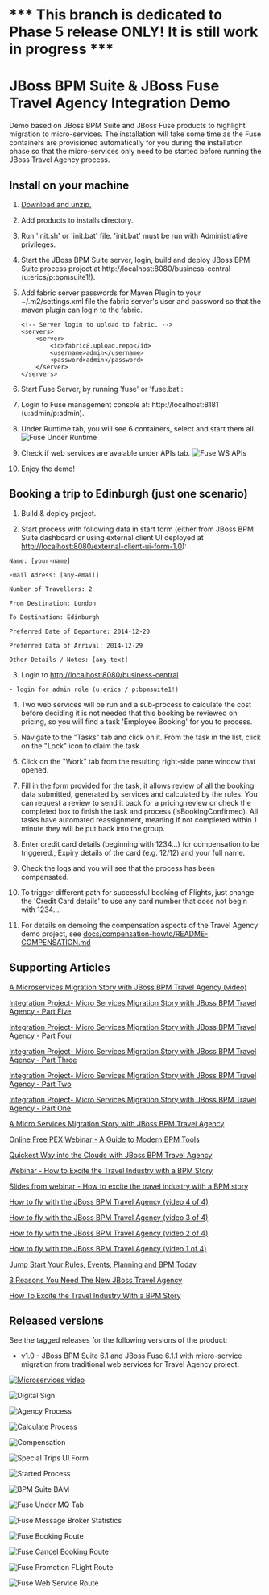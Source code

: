 
*** This branch is dedicated to Phase 5 release ONLY! It is still work in progress ***
======================================================================================


JBoss BPM Suite & JBoss Fuse Travel Agency Integration Demo
===========================================================
Demo based on JBoss BPM Suite and JBoss Fuse products to highlight migration to micro-services. The installation
will take some time as the Fuse containers are provisioned automatically for you during the installation phase
so that the micro-services only need to be started before running the JBoss Travel Agency process.


Install on your machine
-----------------------
1. [Download and unzip.](https://github.com/jbossdemocentral/bpms-fuse-travel-agency-integration-demo/archive/master.zip)

2. Add products to installs directory.

3. Run 'init.sh' or 'init.bat' file. 'init.bat' must be run with Administrative privileges.

4. Start the JBoss BPM Suite server, login, build and deploy JBoss BPM Suite process project at http://localhost:8080/business-central (u:erics/p:bpmsuite1!).

5. Add fabric server passwords for Maven Plugin to your ~/.m2/settings.xml file the fabric server's user and password so that the maven plugin can login to the fabric.

     ```
     <!-- Server login to upload to fabric. -->
     <servers>
         <server>
             <id>fabric8.upload.repo</id>
             <username>admin</username>
             <password>admin</password>
         </server>
     </servers> 
     ```

6. Start Fuse Server, by running 'fuse' or 'fuse.bat': 

7. Login to Fuse management console at:  http://localhost:8181    (u:admin/p:admin).

8. Under Runtime tab, you will see 6 containers, select and start them all.  
![Fuse Under Runtime](https://github.com/jbossdemocentral/bpms-fuse-travel-agency-integration-demo/blob/master/docs/fuse-images/fuse01-underruntime.png?raw=true)

9. Check if web services are avaiable under APIs tab.
![Fuse WS APIs](https://github.com/jbossdemocentral/bpms-fuse-travel-agency-integration-demo/blob/master/docs/fuse-images/fuse02-underapis.png?raw=true)

10. Enjoy the demo!


Booking a trip to Edinburgh (just one scenario)
-----------------------------------------------
1. Build & deploy project.

2. Start process with following data in start form (either from JBoss BPM Suite dashboard or using external client
	 UI deployed at [http://localhost:8080/external-client-ui-form-1.0](http://localhost:8080/external-client-ui-form-1.0)):

  ```
  Name: [your-name]

  Email Adress: [any-email]

  Number of Travellers: 2  

  From Destination: London

  To Destination: Edinburgh

  Preferred Date of Departure: 2014-12-20

  Preferred Data of Arrival: 2014-12-29

  Other Details / Notes: [any-text]
  ```

3. Login to [http://localhost:8080/business-central](http://localhost:8080/business-central)

  ```
  - login for admin role (u:erics / p:bpmsuite1!)
  ```

4. Two web services will be run and a sub-process to calculate the cost before deciding it is not needed that this booking be
	 reviewed on pricing, so you will find a task 'Employee Booking' for you to process.

5. Navigate to the "Tasks" tab and click on it. From the task in the list, click on the "Lock" icon to claim the task

6. Click on the "Work" tab from the resulting right-side pane window that opened.

7. Fill in the form provided for the task, it allows review of all the booking data submitted, generated by services and 
   calculated by the rules. You can request a review to send it back for a pricing review or check the completed box to 
   finish the task and process (isBookingConfirmed). All tasks have automated reassignment, meaning if not completed within 1 minute
   they will be put back into the group.

8. Enter credit card details (beginning with 1234...) for compensation to be triggered., Expiry details of the 
   card (e.g. 12/12) and your full name.

9. Check the logs and you will see that the process has been compensated.

10. To trigger different path for successful booking of Flights, just change the 'Credit Card details' to use any 
    card number that does not begin with 1234....

11. For details on demoing the compensation aspects of the Travel Agency demo project, 
    see [docs/compensation-howto/README-COMPENSATION.md](docs/compensation-howto/README-COMPENSATION.md)


Supporting Articles
-------------------
[A Microservices Migration Story with JBoss BPM Travel Agency (video)](http://www.schabell.org/2015/05/microservices-migration-story-with-jboss-bpm-travel-agency-video.html)

[Integration Project- Micro Services Migration Story with JBoss BPM Travel Agency - Part Five](http://wei-meilin.blogspot.tw/2015/05/integration-project-micro-services_22.html)

[Integration Project- Micro Services Migration Story with JBoss BPM Travel Agency - Part Four](http://wei-meilin.blogspot.tw/2015/05/integration-project-micro-services_19.html)

[Integration Project- Micro Services Migration Story with JBoss BPM Travel Agency - Part Three](http://wei-meilin.blogspot.nl/2015/05/integration-project-micro-services_15.html)

[Integration Project- Micro Services Migration Story with JBoss BPM Travel Agency - Part Two](http://wei-meilin.blogspot.nl/2015/05/integration-project-micro-services_11.html)

[Integration Project- Micro Services Migration Story with JBoss BPM Travel Agency - Part One](http://wei-meilin.blogspot.tw/2015/05/integration-project-micro-services.html)

[A Micro Services Migration Story with JBoss BPM Travel Agency](http://www.schabell.org/2015/05/micro-services-migration-story-with-jboss-bpm-travel-agency.html)

[Online Free PEX Webinar - A Guide to Modern BPM Tools](http://www.schabell.org/2015/04/online-free-pex-webinar-guide-to-modern-bpm-tools.html)

[Quickest Way into the Clouds with JBoss BPM Travel Agency](http://www.schabell.org/2015/02/into-clouds-with-jboss-bpm-travel-agency.html)

[Webinar - How to Excite the Travel Industry with a BPM Story](http://www.schabell.org/2015/02/webinar-how-to-excite-travel-industry.html)

[Slides from webinar - How to excite the travel industry with a BPM story](http://www.schabell.org/2015/02/slides-webinar-jboss-bpm-travel-agency.html)

[How to fly with the JBoss BPM Travel Agency (video 4 of 4)](http://www.schabell.org/2015/02/how-to-fly-with-jboss-bpm-travel-agency-part4.html)

[How to fly with the JBoss BPM Travel Agency (video 3 of 4)](http://www.schabell.org/2015/01/how-to-fly-with-jboss-bpm-travel-agency-part3.html)

[How to fly with the JBoss BPM Travel Agency (video 2 of 4)](http://www.schabell.org/2015/01/how-to-fly-with-jboss-bpm-travel-agency-part2.html)

[How to fly with the JBoss BPM Travel Agency (video 1 of 4)](http://www.schabell.org/2015/01/how-to-fly-with-jboss-bpm-travel-agency.html)

[Jump Start Your Rules, Events, Planning and BPM Today](http://www.schabell.org/2014/12/jump-start-rules-events-planning-bpm-today.html)

[3 Reasons You Need The New JBoss Travel Agency](http://www.schabell.org/2014/12/3-reasons-you-need-new-jboss-travel-agency.html)

[How To Excite the Travel Industry With a BPM Story](http://www.schabell.org/2014/10/how-to-excite-travel-agencies-with-bpm-story.html)



Released versions
-----------------
See the tagged releases for the following versions of the product:

- v1.0 - JBoss BPM Suite 6.1 and JBoss Fuse 6.1.1 with micro-service migration from traditional web services for Travel Agency project.

[![Microservices video](https://github.com/jbossdemocentral/bpms-fuse-travel-agency-integration-demo/blob/master/docs/demo-images/microservices-video.png?raw=true)](https://vimeo.com/ericschabell/bpms-fuse-travel-agency-integration-demo)

![Digital Sign](https://github.com/jbossdemocentral/bpms-fuse-travel-agency-integration-demo/blob/master/docs/demo-images/digital-sign.jpg?raw=true)

![Agency Process](https://github.com/jbossdemocentral/bpms-fuse-travel-agency-integration-demo/blob/master/docs/demo-images/agency-process.png?raw=true)

![Calculate Process](https://github.com/jbossdemocentral/bpms-fuse-travel-agency-integration-demo/blob/master/docs/demo-images/calculate-process.png?raw=true)

![Compensation](https://raw.githubusercontent.com/jbossdemocentral/bpms-fuse-travel-agency-integration-demo/master/docs/demo-images/compensation-process.png?raw=true)

![Special Trips UI Form](https://raw.githubusercontent.com/jbossdemocentral/bpms-fuse-travel-agency-integration-demo/master/docs/demo-images/SpecialTripsUIform.png)

![Started Process](https://raw.githubusercontent.com/jbossdemocentral/bpms-fuse-travel-agency-integration-demo/master/docs/demo-images/started-process.png?raw=true)

![BPM Suite BAM](https://raw.githubusercontent.com/jbossdemocentral/bpms-fuse-travel-agency-integration-demo/master/docs/demo-images/mock-bpm-data.png?raw=true)

![Fuse Under MQ Tab](https://github.com/jbossdemocentral/bpms-fuse-travel-agency-integration-demo/blob/master/docs/fuse-images/fuse03-unsermq.png?raw=true)

![Fuse Message Broker Statistics](https://github.com/jbossdemocentral/bpms-fuse-travel-agency-integration-demo/blob/master/docs/fuse-images/fuse04-msgbroker.png?raw=true)

![Fuse Booking Route](https://github.com/jbossdemocentral/bpms-fuse-travel-agency-integration-demo/blob/master/docs/fuse-images/fuse05-bookingroute.png?raw=true)

![Fuse Cancel Booking Route](https://github.com/jbossdemocentral/bpms-fuse-travel-agency-integration-demo/blob/master/docs/fuse-images/fuse06-cancelbookingroute.png?raw=true)

![Fuse Promotion FLight Route](https://github.com/jbossdemocentral/bpms-fuse-travel-agency-integration-demo/blob/master/docs/fuse-images/fuse07-promotionflightroute.png?raw=true)

![Fuse Web Service Route](https://github.com/jbossdemocentral/bpms-fuse-travel-agency-integration-demo/blob/master/docs/fuse-images/fuse08-wsroute.png?raw=true)
